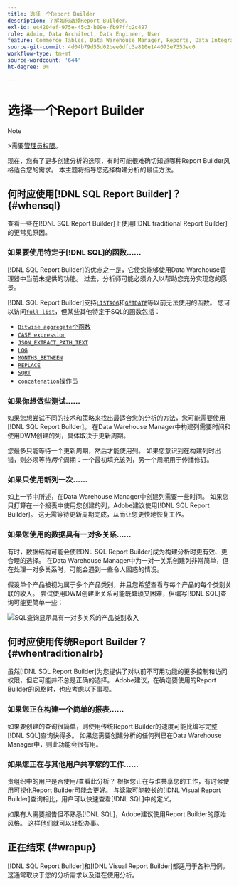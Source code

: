 ```yaml
---
title: 选择一个Report Builder
description: 了解如何选择Report Builder。
exl-id: ec4204ef-975e-45c3-b09e-fb97ffc2c497
role: Admin, Data Architect, Data Engineer, User
feature: Commerce Tables, Data Warehouse Manager, Reports, Data Integration
source-git-commit: 4d04b79d55d02bee6dfc3a810e144073e7353ec0
workflow-type: tm+mt
source-wordcount: '644'
ht-degree: 0%

---
```


# 选择一个Report Builder

>[!NOTE]
>&#x200B;>需要[管理员权限](../../administrator/user-management/user-management.md)。

现在，您有了更多创建分析的选项，有时可能很难确切知道哪种Report Builder风格适合您的需求。 本主题将指导您选择构建分析的最佳方法。

## 何时应使用[!DNL SQL Report Builder]？ {#whensql}

查看一些在[!DNL SQL Report Builder]上使用[!DNL traditional Report Builder]的更常见原因。

### 如果要使用特定于[!DNL SQL]的函数……

[!DNL SQL Report Builder]的优点之一是，它使您能够使用Data Warehouse管理器中当前未提供的功能。 过去，分析师可能必须介入以帮助您充分实现您的愿景。

[!DNL SQL Report Builder]支持[`LISTAGG`](https://docs.aws.amazon.com/redshift/latest/dg/r_LISTAGG.html)和[`GETDATE`](https://docs.aws.amazon.com/redshift/latest/dg/r_GETDATE.html)等以前无法使用的函数。 您可以访问[`full list`](https://docs.aws.amazon.com/redshift/latest/dg/c_SQL_functions.html)，但某些其他特定于SQL的函数包括：

* [`Bitwise aggregate`个函数](https://docs.aws.amazon.com/redshift/latest/dg/c_bitwise_aggregate_functions.html)
* [`CASE expression`](https://docs.aws.amazon.com/redshift/latest/dg/r_CASE_function.html)
* [`JSON_EXTRACT_PATH_TEXT`](https://docs.aws.amazon.com/redshift/latest/dg/JSON_EXTRACT_PATH_TEXT.html)
* [`LOG`](https://docs.aws.amazon.com/redshift/latest/dg/r_LOG.html)
* [`MONTHS_BETWEEN`](https://docs.aws.amazon.com/redshift/latest/dg/r_MONTHS_BETWEEN_function.html)
* [`REPLACE`](https://docs.aws.amazon.com/redshift/latest/dg/r_REPLACE.html)
* [`SQRT`](https://docs.aws.amazon.com/redshift/latest/dg/r_SQRT.html)
* [`concatenation`操作员](https://docs.aws.amazon.com/redshift/latest/dg/r_concat_op.html)

### 如果你想做些测试……

如果您想尝试不同的技术和策略来找出最适合您的分析的方法，您可能需要使用[!DNL SQL Report Builder]。 在Data Warehouse Manager中构建列需要时间和使用DWM创建的列，具体取决于更新周期。

您最多只能等待一个更新周期，然后才能使用列。 如果您意识到在构建列时出错，则必须等待&#x200B;*两个*&#x200B;周期：一个最初填充该列，另一个周期用于传播修订。

### 如果只使用新列一次……

如上一节中所述，在Data Warehouse Manager中创建列需要一些时间。 如果您只打算在一个报表中使用您创建的列，Adobe建议使用[!DNL SQL Report Builder]。 这无需等待更新周期完成，从而让您更快地恢复工作。

### 如果您使用的数据具有一对多关系……

有时，数据结构可能会使[!DNL SQL Report Builder]成为构建分析时更有效、更合理的选择。 在Data Warehouse Manager中为一对一关系创建列非常简单，但在处理一对多关系时，可能会遇到一些令人困惑的情况。

假设单个产品被视为属于多个产品类别，并且您希望查看与每个产品的每个类别关联的收入。 尝试使用DWM创建此关系可能既繁琐又困难，但编写[!DNL SQL]查询可能更简单一些：

![SQL查询显示具有一对多关系的产品类别收入](../../assets/When_should_I_use_the_RB_2.png)

## 何时应使用传统Report Builder？ {#whentraditionalrb}

虽然[!DNL SQL Report Builder]为您提供了对以前不可用功能的更多控制和访问权限，但它可能并不总是正确的选择。 Adobe建议，在确定要使用的Report Builder的风格时，也应考虑以下事项。

### 如果您正在构建一个简单的报表……

如果要创建的查询很简单，则使用传统Report Builder的速度可能比编写完整[!DNL SQL]查询快得多。 如果您需要创建分析的任何列已在Data Warehouse Manager中，则此功能会很有用。

### 如果您正在与其他用户共享您的工作……

贵组织中的用户是否使用/查看此分析？ 根据您正在与谁共享您的工作，有时候使用可视化Report Builder可能会更好。 与读取可能较长的[!DNL Visual Report Builder]查询相比，用户可以快速查看[!DNL SQL]中的定义。

如果有人需要报告但不熟悉[!DNL SQL]，Adobe建议使用Report Builder的原始风格。 这样他们就可以轻松办事。

## 正在结束 {#wrapup}

[!DNL SQL Report Builder]和[!DNL Visual Report Builder]都适用于各种用例。 这通常取决于您的分析需求以及谁在使用分析。
